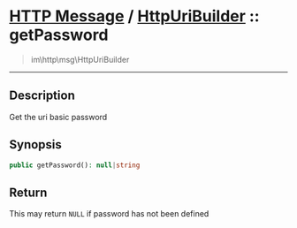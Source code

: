 # [HTTP Message](http.md) / [HttpUriBuilder](http-HttpUriBuilder.md) :: getPassword
 > im\http\msg\HttpUriBuilder
____

## Description
Get the uri basic password

## Synopsis
```php
public getPassword(): null|string
```

## Return
This may return `NULL` if password has not been defined
